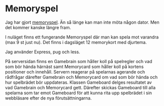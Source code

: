 # Memoryspel
Jag har gjort [memoryspel](http://82.102.5.98:8001/). Än så länge kan man inte möta någon dator. Men det kommer kanske längre fram.

I nuläget finns ett fungerande Memoryspel där man kan spela mot varandra (max 9 st just nu). Det finns i dagsläget 12 memorykort med djurtema.

Jag använder Express, pug och less.

På serversidan finns en Gamebrain som håller koll på spelregler och vad som bör hända härnäst samt Memorycard som håller koll på kortens positioner och innehåll. Servern reagerar på spelarnas agerande och rådfrågar därefter Gamebrain och Memorycard om vad som bör hända och hur spelbrädet bör uppdateras. Klassen Gameboard delges resultatet av vad Gamebrain och Memorycard gett. Därefter skickas Gameboard till alla spelarna som tar emot Gameboard för att kunna rita upp spelbrädet i sin webbläsare efter de nya förutsättningarna.
